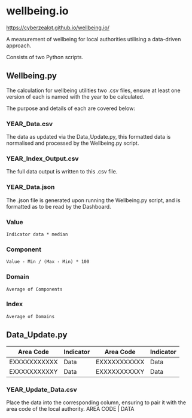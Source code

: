 # wellbeing.io
https://cyberzealot.github.io/wellbeing.io/

A measurement of wellbeing for local authorities utilising a data-driven approach.

Consists of two Python scripts.

## Wellbeing.py
The calculation for wellbeing utilities two .csv files, ensure at least one version of each is named with the year to be calculated. 

The purpose and details of each are covered below:

### YEAR_Data.csv
The data as updated via the Data_Update.py, this formatted data is normalised and processed by the Wellbeing.py script. 

### YEAR_Index_Output.csv
The full data output is written to this .csv file. 

### YEAR_Data.json
The .json file is generated upon running the Wellbeing.py script, and is formatted as to be read by the Dashboard.

### Value
````
Indicator data * median
````
### Component
````
Value - Min / (Max - Min) * 100
````
### Domain
````
Average of Components
````
### Index
````
Average of Domains
````

## Data_Update.py
| Area Code     | Indicator     | Area Code     | Indicator     | 
| ------------- | ------------- | ------------- | ------------- |
| EXXXXXXXXXXX  | Data          | EXXXXXXXXXXX  | Data          |
| EXXXXXXXXXXY  | Data          | EXXXXXXXXXXY  | Data          |

### YEAR_Update_Data.csv
Place the data into the corresponding column, ensuring to pair it with the area code of the local authority. AREA CODE | DATA
